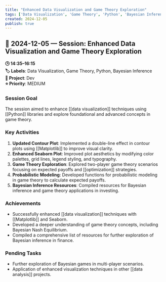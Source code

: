 ```yaml
---
title: "Enhanced Data Visualization and Game Theory Exploration"
tags: ['Data Visualization', 'Game Theory', 'Python', 'Bayesian Inference']
created: 2024-12-05
publish: true
---
```


## 📅 2024-12-05 — Session: Enhanced Data Visualization and Game Theory Exploration

**🕒 14:35–16:15**  
**🏷️ Labels**: Data Visualization, Game Theory, Python, Bayesian Inference  
**📂 Project**: Dev  
**⭐ Priority**: MEDIUM  


### Session Goal
The session aimed to enhance [[data visualization]] techniques using [[Python]] libraries and explore foundational and advanced concepts in game theory.

### Key Activities
1. **Updated Contour Plot**: Implemented a double-line effect in contour plots using [[Matplotlib]] to improve visual clarity.
2. **Enhanced Seaborn Plot**: Improved plot aesthetics by modifying color palettes, grid lines, legend styling, and typography.
3. **Game Theory Exploration**: Explored two-player game theory scenarios focusing on expected payoffs and [[optimization]] strategies.
4. **Probabilistic Modeling**: Developed functions for probabilistic modeling in game theory to calculate expected payoffs.
5. **Bayesian Inference Resources**: Compiled resources for Bayesian inference and game theory applications in investing.

### Achievements
- Successfully enhanced [[data visualization]] techniques with [[Matplotlib]] and Seaborn.
- Developed a deeper understanding of game theory concepts, including Bayesian Nash Equilibrium.
- Compiled a comprehensive list of resources for further exploration of Bayesian inference in finance.

### Pending Tasks
- Further exploration of Bayesian games in multi-player scenarios.
- Application of enhanced visualization techniques in other [[data analysis]] projects.
